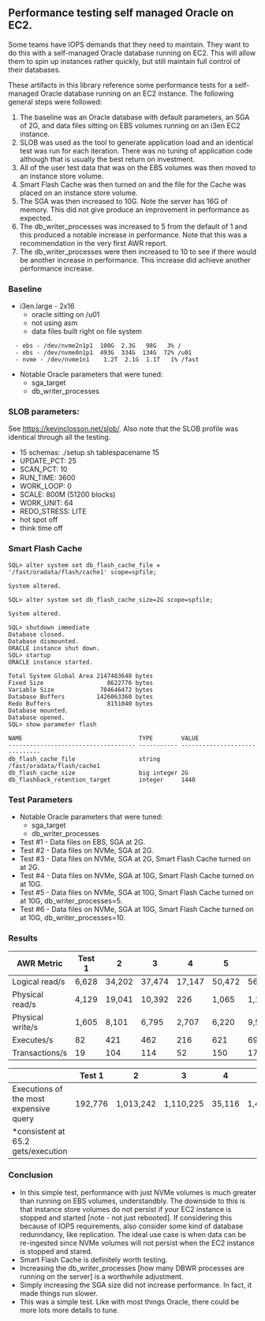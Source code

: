 ## Performance testing self managed Oracle on EC2.
Some teams have IOPS demands that they need to maintain.  They want to do this with a self-managed Oracle database running on EC2.  This will allow them to spin up instances rather quickly, but still maintain full control of their databases.

These artifacts in this library reference some performance tests for a self-managed Oracle database running on an EC2 instance. The following general steps were followed:
1. The baseline was an Oracle database with default parameters, an SGA of 2G, and data files sitting on EBS volumes running on an i3en EC2 instance.
2. SLOB was used as the tool to generate application load and an identical test was run for each iteration. There was no tuning of application code although that is usually the best return on investment. 
3. All of the user test data that was on the EBS volumes was then moved to an instance store volume.
4. Smart Flash Cache was then turned on and the file for the Cache was placed on an instance store volume.
5. The SGA was then increased to 10G. Note the server has 16G of memory. This did not give produce an improvement in performance as expected.
6. The db_writer_processes was increased to 5 from the default of 1 and this produced a notable increase in performance. Note that this was a recommendation in the very first AWR report.
7. The db_writer_processes were then increased to 10 to see if there would be another increase in performance.  This increase did achieve another performance increase. 

### Baseline
- i3en.large - 2x16
  - oracle sitting on /u01
  - not using asm
  - data files built right on file system
```    
  - ebs - /dev/nvme2n1p1  100G  2.3G   98G   3% /
  - ebs - /dev/nvme0n1p1  493G  334G  134G  72% /u01
  - nvme - /dev/nvme1n1    1.2T  2.1G  1.1T   1% /fast
```
  - Notable Oracle parameters that were tuned:
    - sga_target
    - db_writer_processes

### SLOB parameters:
See https://kevinclosson.net/slob/. Also note that the SLOB profile was identical through all the testing.
  - 15 schemas: ./setup.sh tablespacename 15
  - UPDATE_PCT: 25
  - SCAN_PCT: 10
  - RUN_TIME: 3600
  - WORK_LOOP: 0
  - SCALE: 800M (51200 blocks)
  - WORK_UNIT: 64
  - REDO_STRESS: LITE
  - hot spot off
  - think time off

### Smart Flash Cache 
```
SQL> alter system set db_flash_cache_file = '/fast/oradata/flash/cache1' scope=spfile;

System altered.

SQL> alter system set db_flash_cache_size=2G scope=spfile;

System altered.

SQL> shutdown immediate
Database closed.
Database dismounted.
ORACLE instance shut down.
SQL> startup
ORACLE instance started.

Total System Global Area 2147483648 bytes
Fixed Size                  8622776 bytes
Variable Size             704646472 bytes
Database Buffers         1426063360 bytes
Redo Buffers                8151040 bytes
Database mounted.
Database opened.
SQL> show parameter flash

NAME                                 TYPE        VALUE
------------------------------------ ----------- ------------------------------
db_flash_cache_file                  string      /fast/oradata/flash/cache1
db_flash_cache_size                  big integer 2G
db_flashback_retention_target        integer     1440
```

### Test Parameters
- Notable Oracle parameters that were tuned:
  - sga_target
  - db_writer_processes
- Test #1 - Data files on EBS, SGA at 2G.
- Test #2 - Data files on NVMe, SGA at 2G.
- Test #3 - Data files on NVMe, SGA at 2G, Smart Flash Cache turned on at 2G.
- Test #4 - Data files on NVMe, SGA at 10G, Smart Flash Cache turned on at 10G.
- Test #5 - Data files on NVMe, SGA at 10G, Smart Flash Cache turned on at 10G, db_writer_processes=5.
- Test #6 - Data files on NVMe, SGA at 10G, Smart Flash Cache turned on at 10G, db_writer_processes=10.

### Results 

| AWR Metric           |  Test 1 |   2    | 3      | 4      | 5      |  6    |
| ----             | ----    | ------ | ----   | -----  | ------ | ----  |
| Logical read/s   |  6,628  | 34,202 | 37,474 | 17,147 | 50,472 | 56,715|
| Physical read/s  |  4,129  | 19,041 | 10,392 | 226    | 1,065  | 1,143 |
| Physical write/s |  1,605  | 8,101  |  6,795 | 2,707  | 6,220  | 9,543 |
| Executes/s       |   82    |  421   |  462   | 216    | 621    | 696   |
| Transactions/s   |   19    |  104   |  114   | 52     | 150    | 173   |

|                                       |     Test 1 |   2        |  3        | 4      | 5         |  6    |
| -------------                         |  --------  |  ----      | ----      | ----   | -------   | ----  |
|Executions of the most expensive query |   192,776  |  1,013,242 | 1,110,225 | 35,116 | 1,472,365 | 1,687,701 |
|*consistent at 65.2 gets/execution     |

### Conclusion 
- In this simple test, performance with just NVMe volumes is much greater than running on EBS volumes, understandbly. The downside to this is that instance store volumes do not persist if your EC2 instance is stopped and started [note - not just rebooted]. If considering this because of IOPS requirements, also consider some kind of database redunndancy, like replication. The ideal use case is when data can be re-ingested since NVMe volumes will not persist when the EC2 instance is stopped and stared.
- Smart Flash Cache is definitely worth testing.
- Increasing the db_writer_processes [how many DBWR processes are running on the server] is a worthwhile adjustment.
- Simply increasing the SGA size did not increase performance. In fact, it made things run slower.
- This was a simple test. Like with most things Oracle, there could be more lots more details to tune.
